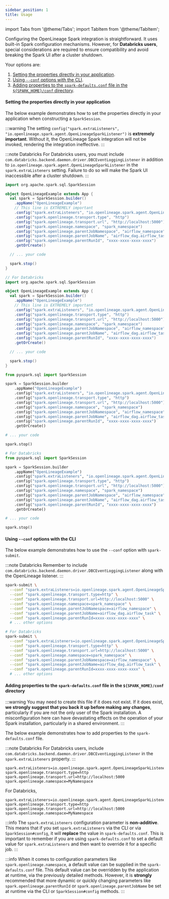 ```yaml
---
sidebar_position: 1
title: Usage
---
```



import Tabs from '@theme/Tabs';
import TabItem from '@theme/TabItem';

Configuring the OpenLineage Spark integration is straightforward. It uses built-in Spark configuration mechanisms. However, for **Databricks users**, special considerations are required to ensure compatibility and avoid breaking the Spark UI after a cluster shutdown.

Your options are:

1. [Setting the properties directly in your application](#setting-the-properties-directly-in-your-application).
2. [Using `--conf` options with the CLI](#using---conf-options-with-the-cli).
3. [Adding properties to the `spark-defaults.conf` file in the `${SPARK_HOME}/conf` directory](#adding-properties-to-the-spark-defaultsconf-file-in-the-spark_homeconf-directory).

#### Setting the properties directly in your application

The below example demonstrates how to set the properties directly in your application when
constructing
a `SparkSession`.

:::warning
The setting `config("spark.extraListeners", "io.openlineage.spark.agent.OpenLineageSparkListener")` is
**extremely important**. Without it, the OpenLineage Spark integration will not be invoked, rendering
the integration ineffective.
:::

:::note 
Databricks For Databricks users, you must include `com.databricks.backend.daemon.driver.DBCEventLoggingListener` in addition to `io.openlineage.spark.agent.OpenLineageSparkListener` in the `spark.extraListeners` setting. Failure to do so will make the Spark UI inaccessible after a cluster shutdown.
:::

<Tabs groupId="spark-app-conf">
<TabItem value="scala" label="Scala">

```scala
import org.apache.spark.sql.SparkSession

object OpenLineageExample extends App {
  val spark = SparkSession.builder()
    .appName("OpenLineageExample")
    // This line is EXTREMELY important
    .config("spark.extraListeners", "io.openlineage.spark.agent.OpenLineageSparkListener")
    .config("spark.openlineage.transport.type", "http")
    .config("spark.openlineage.transport.url", "http://localhost:5000")
    .config("spark.openlineage.namespace", "spark_namespace")
    .config("spark.openlineage.parentJobNamespace", "airflow_namespace")
    .config("spark.openlineage.parentJobName", "airflow_dag.airflow_task")
    .config("spark.openlineage.parentRunId", "xxxx-xxxx-xxxx-xxxx")
    .getOrCreate()

  // ... your code

  spark.stop()
}

// For Databricks
import org.apache.spark.sql.SparkSession

object OpenLineageExample extends App {
  val spark = SparkSession.builder()
    .appName("OpenLineageExample")
    // This line is EXTREMELY important
    .config("spark.extraListeners", "io.openlineage.spark.agent.OpenLineageSparkListener,com.databricks.backend.daemon.driver.DBCEventLoggingListener")
    .config("spark.openlineage.transport.type", "http")
    .config("spark.openlineage.transport.url", "http://localhost:5000")
    .config("spark.openlineage.namespace", "spark_namespace")
    .config("spark.openlineage.parentJobNamespace", "airflow_namespace")
    .config("spark.openlineage.parentJobName", "airflow_dag.airflow_task")
    .config("spark.openlineage.parentRunId", "xxxx-xxxx-xxxx-xxxx")
    .getOrCreate()

  // ... your code

  spark.stop()
}
```

</TabItem>
<TabItem value="python" label="Python">

```python
from pyspark.sql import SparkSession

spark = SparkSession.builder
    .appName("OpenLineageExample")
    .config("spark.extraListeners", "io.openlineage.spark.agent.OpenLineageSparkListener")
    .config("spark.openlineage.transport.type", "http")
    .config("spark.openlineage.transport.url", "http://localhost:5000")
    .config("spark.openlineage.namespace", "spark_namespace")
    .config("spark.openlineage.parentJobNamespace", "airflow_namespace")
    .config("spark.openlineage.parentJobName", "airflow_dag.airflow_task")
    .config("spark.openlineage.parentRunId", "xxxx-xxxx-xxxx-xxxx")
    .getOrCreate()

# ... your code

spark.stop()

# For Databricks
from pyspark.sql import SparkSession

spark = SparkSession.builder
    .appName("OpenLineageExample")
    .config("spark.extraListeners", "io.openlineage.spark.agent.OpenLineageSparkListener,com.databricks.backend.daemon.driver.DBCEventLoggingListener")
    .config("spark.openlineage.transport.type", "http")
    .config("spark.openlineage.transport.url", "http://localhost:5000")
    .config("spark.openlineage.namespace", "spark_namespace")
    .config("spark.openlineage.parentJobNamespace", "airflow_namespace")
    .config("spark.openlineage.parentJobName", "airflow_dag.airflow_task")
    .config("spark.openlineage.parentRunId", "xxxx-xxxx-xxxx-xxxx")
    .getOrCreate()

# ... your code

spark.stop()
```

</TabItem>
</Tabs>

#### Using `--conf` options with the CLI

The below example demonstrates how to use the `--conf` option with `spark-submit`.

:::note 
Databricks Remember to include `com.databricks.backend.daemon.driver.DBCEventLoggingListener` along with the OpenLineage listener. 
:::

```bash
spark-submit \
  --conf "spark.extraListeners=io.openlineage.spark.agent.OpenLineageSparkListener" \
  --conf "spark.openlineage.transport.type=http" \
  --conf "spark.openlineage.transport.url=http://localhost:5000" \
  --conf "spark.openlineage.namespace=spark_namespace" \
  --conf "spark.openlineage.parentJobNamespace=airflow_namespace" \
  --conf "spark.openlineage.parentJobName=airflow_dag.airflow_task" \
  --conf "spark.openlineage.parentRunId=xxxx-xxxx-xxxx-xxxx" \
  # ... other options

# For Databricks
spark-submit \
  --conf "spark.extraListeners=io.openlineage.spark.agent.OpenLineageSparkListener,com.databricks.backend.daemon.driver.DBCEventLoggingListener" \
  --conf "spark.openlineage.transport.type=http" \
  --conf "spark.openlineage.transport.url=http://localhost:5000" \
  --conf "spark.openlineage.namespace=spark_namespace" \
  --conf "spark.openlineage.parentJobNamespace=airflow_namespace" \
  --conf "spark.openlineage.parentJobName=airflow_dag.airflow_task" \
  --conf "spark.openlineage.parentRunId=xxxx-xxxx-xxxx-xxxx" \
  # ... other options
```

#### Adding properties to the `spark-defaults.conf` file in the `${SPARK_HOME}/conf` directory

:::warning
You may need to create this file if it does not exist. If it does exist, **we strongly suggest that
you back it up before making any changes**, particularly if you are not the only user of the Spark
installation. A misconfiguration here can have devastating effects on the operation of your Spark
installation, particularly in a shared environment.
:::

The below example demonstrates how to add properties to the `spark-defaults.conf` file.

:::note 
Databricks For Databricks users, include `com.databricks.backend.daemon.driver.DBCEventLoggingListener` in the `spark.extraListeners` property.
:::

```properties
spark.extraListeners=io.openlineage.spark.agent.OpenLineageSparkListener
spark.openlineage.transport.type=http
spark.openlineage.transport.url=http://localhost:5000
spark.openlineage.namespace=MyNamespace
```

For Databricks,
```properties
spark.extraListeners=io.openlineage.spark.agent.OpenLineageSparkListener,com.databricks.backend.daemon.driver.DBCEventLoggingListener
spark.openlineage.transport.type=http
spark.openlineage.transport.url=http://localhost:5000
spark.openlineage.namespace=MyNamespace
```

:::info
The `spark.extraListeners` configuration parameter is **non-additive**. This means that if you set
`spark.extraListeners` via the CLI or via `SparkSession#config`, it will **replace** the value
in `spark-defaults.conf`. This is important to remember if you are using `spark-defaults.conf` to
set a default value for `spark.extraListeners` and then want to override it for a specific job.
:::

:::info
When it comes to configuration parameters like `spark.openlineage.namespace`, a default value can
be supplied in the `spark-defaults.conf` file. This default value can be overridden by the
application at runtime, via the previously detailed methods. However, it is **strongly** recommended
that more dynamic or quickly changing parameters like `spark.openlineage.parentRunId` or
`spark.openlineage.parentJobName` be set at runtime via the CLI or `SparkSession#config` methods.
:::
